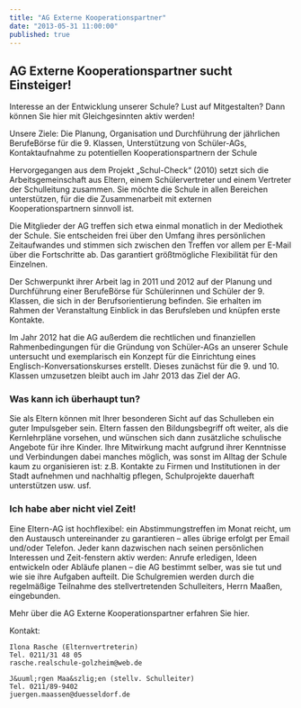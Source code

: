 ```yaml
---
title: "AG Externe Kooperationspartner"
date: "2013-05-31 11:00:00"
published: true
---
```

## AG Externe Kooperationspartner sucht Einsteiger!

Interesse an der Entwicklung unserer Schule? Lust auf Mitgestalten? Dann k&ouml;nnen Sie hier mit Gleichgesinnten aktiv werden! 

Unsere Ziele: Die Planung, Organisation und Durchf&uuml;hrung der j&auml;hrlichen BerufeB&ouml;rse f&uuml;r die 9. Klassen, Unterst&uuml;tzung von Sch&uuml;ler-AGs, Kontaktaufnahme zu potentiellen Kooperationspartnern der Schule

Hervorgegangen aus dem Projekt „Schul-Check“ (2010) setzt sich die Arbeitsgemeinschaft aus Eltern, einem Sch&uuml;lervertreter und einem Vertreter der Schulleitung zusammen. Sie m&ouml;chte die Schule in allen Bereichen unterst&uuml;tzen, f&uuml;r die die Zusammenarbeit mit externen Kooperationspartnern sinnvoll ist.

Die Mitglieder der AG treffen sich etwa einmal monatlich in der Mediothek der Schule. Sie entscheiden frei &uuml;ber den Umfang ihres pers&ouml;nlichen Zeitaufwandes und stimmen sich zwischen den Treffen vor allem per E-Mail &uuml;ber die Fortschritte ab. Das garantiert gr&ouml;&szlig;tm&ouml;gliche Flexibilit&auml;t f&uuml;r den Einzelnen.

Der Schwerpunkt ihrer Arbeit lag in 2011 und 2012 auf der Planung und Durchf&uuml;hrung einer BerufeB&ouml;rse f&uuml;r Sch&uuml;lerinnen und Sch&uuml;ler der 9. Klassen, die sich in der Berufsorientierung befinden. Sie erhalten im Rahmen der Veranstaltung Einblick in das Berufsleben und kn&uuml;pfen erste Kontakte.

Im Jahr 2012 hat die AG au&szlig;erdem die rechtlichen und finanziellen Rahmenbedingungen f&uuml;r die Gr&uuml;ndung von Sch&uuml;ler-AGs an unserer Schule untersucht und exemplarisch ein Konzept f&uuml;r die Einrichtung eines Englisch-Konversationskurses erstellt.
Dieses zun&auml;chst f&uuml;r die 9. und 10. Klassen umzusetzen bleibt auch im Jahr 2013 das Ziel der AG.

### Was kann ich &uuml;berhaupt tun?

Sie als Eltern k&ouml;nnen mit Ihrer besonderen Sicht auf das Schulleben ein guter Impulsgeber sein. Eltern fassen den Bildungsbegriff oft weiter, als die Kernlehrpl&auml;ne vorsehen, und w&uuml;nschen sich dann zus&auml;tzliche schulische Angebote f&uuml;r ihre Kinder. Ihre Mitwirkung macht aufgrund ihrer Kenntnisse und Verbindungen dabei manches m&ouml;glich, was sonst im Alltag der Schule kaum zu organisieren ist: z.B. Kontakte zu Firmen und Institutionen in der Stadt aufnehmen und nachhaltig pflegen, Schulprojekte dauerhaft unterst&uuml;tzen usw. usf. 

### Ich habe aber nicht viel Zeit!

Eine Eltern-AG ist hochflexibel: ein Abstimmungstreffen im Monat reicht, um den Austausch untereinander zu garantieren – alles &uuml;brige erfolgt per Email und/oder Telefon. Jeder kann dazwischen nach seinen pers&ouml;nlichen Interessen und Zeit-fenstern aktiv werden: Anrufe erledigen, Ideen entwickeln oder Abl&auml;ufe planen – die AG bestimmt selber, was sie tut und wie sie ihre Aufgaben aufteilt. Die Schulgremien werden durch die regelm&auml;&szlig;ige Teilnahme des stellvertretenden Schulleiters, Herrn Maa&szlig;en, eingebunden. 

Mehr &uuml;ber die AG Externe Kooperationspartner erfahren Sie hier.

Kontakt:

	Ilona Rasche (Elternvertreterin)
	Tel. 0211/31 48 05
	rasche.realschule-golzheim@web.de
	
	J&uuml;rgen Maa&szlig;en (stellv. Schulleiter)
	Tel. 0211/89-9402
	juergen.maassen@duesseldorf.de 
